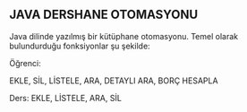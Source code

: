 
JAVA DERSHANE OTOMASYONU
---------------------------
Java dilinde yazılmış bir kütüphane otomasyonu. Temel olarak bulundurduğu fonksiyonlar şu şekilde:

Öğrenci:

EKLE,
SİL,
LİSTELE,
ARA,
DETAYLI ARA,
BORÇ HESAPLA


Ders:
EKLE,
LİSTELE,
ARA,
SİL
